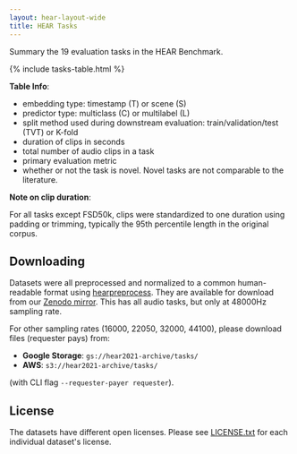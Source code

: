 ```yaml
---
layout: hear-layout-wide
title: HEAR Tasks
---
```


Summary the 19 evaluation tasks in the HEAR Benchmark.

{% include tasks-table.html %}

**Table Info**:
- embedding type: timestamp (T) or scene (S)
- predictor type: multiclass (C) or multilabel (L)
- split method used during downstream evaluation: train/validation/test (TVT) or K-fold
- duration of clips in seconds
- total number of audio clips in a task
- primary evaluation metric
- whether or not the task is novel. Novel tasks are not comparable to the literature. 

**Note on clip duration**: 

For all tasks except FSD50k, clips were standardized to one duration using padding or trimming, typically the 95th percentile length in the original corpus.

## Downloading

Datasets were all preprocessed and normalized to a common human-readable format using 
<a href="https://github.com/neuralaudio/hear-preprocess">hearpreprocess</a>. They
are available for download from our <a href="https://zenodo.org/record/5887964">Zenodo mirror</a>. 
This has all audio tasks, but only at 48000Hz sampling rate. 

For other sampling rates 
(16000, 22050, 32000, 44100), please download files (requester pays) from:
- **Google Storage**: `gs://hear2021-archive/tasks/`
- **AWS**: `s3://hear2021-archive/tasks/`

(with CLI flag `--requester-payer requester`).

## License
The datasets have different open licenses. 
Please see [LICENSE.txt](https://zenodo.org/record/5887964/files/LICENSE.txt)
for each individual dataset's license.
